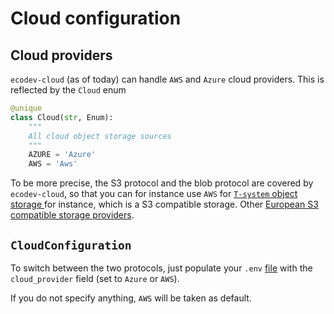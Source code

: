 # Cloud configuration


## Cloud providers

`ecodev-cloud` (as of today) can handle `AWS` and `Azure` cloud providers. This is reflected by the 
`Cloud` enum

```python
@unique
class Cloud(str, Enum):
    """
    All cloud object storage sources
    """
    AZURE = 'Azure'
    AWS = 'Aws'
```

To be more precise, the S3 protocol and the blob protocol are covered by `ecodev-cloud`, so that you
can for instance use `AWS` for  <a href="https://www.open-telekom-cloud.com/en/products-services/core-services/object-storage-service" class="external-link" target="_blank">`T-system` object storage </a> for instance,
which is a S3 compatible storage. Other <a href="https://european-alternatives.eu/category/object-storage-providers" class="external-link"  target="_blank">European S3 compatible storage providers</a>.

## `CloudConfiguration`

To switch between the two protocols, just populate your `.env` <a href=https://www.codementor.io/@parthibakumarmurugesan/what-is-env-how-to-set-up-and-run-a-env-file-in-node-1pnyxw9yxj  class="external-link" target="_blank">file</a>
with the `cloud_provider` field (set to `Azure` or `AWS`).

If you do not specify anything, `AWS` will be taken as default.

